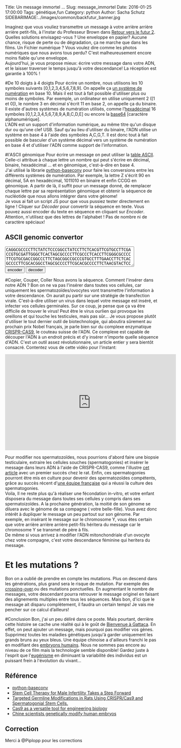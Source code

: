 Title: Un message immortel ...
Slug: message_immortel
Date: 2016-01-25 17:00:00
Tags: génétique,fun
Category: python
Author: Sacha Schutz
SIDEBARIMAGE:../images/common/backfutur_banner.jpg

Imaginez que vous vouliez transmettre un message à votre arrière arrière arrière petit-fils, à l'instar du Professeur Brown dans [Retour vers le futur 2](https://fr.wikipedia.org/wiki/Retour_vers_le_futur_2). Quelles solutions envisagez-vous ? Une enveloppe en papier? Aucune chance, risque de perte ou de dégradation, ça ne marche que dans les films.
Un Fichier numérique ? Vous voulez dire comme les photos numériques que nous avons tous perdu? C'est malheureusement encore moins fiable qu'une enveloppe.    
Aujourd'hui, je vous propose mieux: écrire votre message dans votre ADN, et le laisser traverser le temps jusqu'à votre descendance! La réception est garantie à 100% !

#De 10 doigts à 4 doigts
Pour écrire un nombre, nous utilisons les 10 symboles suivants [0,1,2,3,4,5,6,7,8,9]. On appelle ça [un système de numération](https://fr.wikipedia.org/wiki/Syst%C3%A8me_de_num%C3%A9ration) en base 10. Mais il est tout à fait possible d'utiliser plus ou moins de symboles. Par exemple, un ordinateur en utilise uniquement 2 ([1 et 0]), le nombre 3 en décimal s'écrit 11 en base 2, on appelle ça du binaire. Il existe d'autres systèmes de numération utilisés, comme l’[hexadécimal](https://fr.wikipedia.org/wiki/Syst%C3%A8me_hexad%C3%A9cimal) 16 symboles [0,1,2,3,4,5,6,7,8,9,A,B,C,D,E] ou encore la [base64](https://fr.wikipedia.org/wiki/Base64) [caractère alphanumérique].   
L'ADN est un support d'information numérique, au même titre qu'un disque dur ou qu'une clef USB. Sauf qu'au lieu d'utiliser du binaire, l'ADN utilise un système en base 4 à l'aide des symboles A,C,G,T. Il est donc tout à fait possible de basculer d'un système décimal vers un système de numération en base 4 et d'utiliser l'ADN comme support de l'information.

#l'ASCII génomique
Pour écrire un message on peut utiliser la [table ASCII](https://fr.wikipedia.org/wiki/American_Standard_Code_for_Information_Interchange#Table_des_128_caract.C3.A8res_ASCII). Celle-ci attribue à chaque lettre un nombre qui peut s'écrire en décimal, binaire, hexadécimal ... et en génomique, c'est-à-dire en base 4.   
J'ai utilisé la librarie [python-baseconv](https://pypi.python.org/pypi/python-baseconv/1.1.3) pour faire les conversions entre les différents systèmes de numération. Par exemple, la lettre Z s'écrit 90 en décimal, 5A en hexadécimal, 1011010 en binaire et enfin CCGG en génomique.
A partir de là, il suffit pour un message donné, de remplacer chaque lettre par sa représentation génomique et obtenir la séquence de nucléotide que nous allons intégrer dans votre génome!   
Je vous ai fait un script JS pour que vous pussiez tester directement en ligne ! Cliquer sur *Décoder* pour convertir la séquence en texte. Vous pouvez aussi encoder du texte en séquence en cliquant sur *Encoder*.  Attention, n'utilisez que des lettres de l'alphabet ! Pas de nombre ni de caractère spéciaux! 

## ASCII genomic convertor

<form>
 <textarea id="area" rows="4" cols="50">CAGGCGCCCCTTCTATCTCCCGGCCTATCCTTCTCACGTTCGTGCCTTCGACCGTGCGATTGGGCTCACTAGCGCCCCTTCGCCCTCACCTTCGGGCGCCCCTTCGTGCGACCGGCCCTTCTAGCGGCCGCCCGTGCCTTTGAACCTTCTCACGCCCCTTCGCACGGCCTAGCGCCCCTTCGCACGCCCCTTCTAACGTACTCCCTAT
</textarea> <br/>
<input type="button" value="encoder" onClick="start_encode()">
<input type="button" value="decoder" onClick="start_decode()">
<script>

function start_encode()
{
    var textArea = document.getElementById("area");
    // On remplace les caracteres space, car ils s'encode sur 3 et pas 4 symboles
    textArea.value = encode(textArea.value.replace(/\s/g,"_"));
}

function start_decode()
{
    var textArea = document.getElementById("area");
    textArea.value = decode(textArea.value).replace(/_/g," ");

}


function encode(txt){
var code = ['A','C','G','T'];
var output = "";
    for (var i in txt)
    {
    var raw = txt[i].charCodeAt(0).toString(4);
    acgt = raw.replace(/0|1|2|3/g, function lambda(x){return code[x];});
    output+=acgt;
  }
return output;
}
//===========================================================================
function decode(txt){
var code = {'A':0,'C':1,'G':2,'T':3};
var output = "";
    for (var i=0; i<txt.length; i+=4)
    {
    acgt  = txt.substring(i,i+4);
    bases = acgt.replace(/A|C|G|T/g, function lambda(x){return code[x];});
    output+=String.fromCharCode(parseInt(bases,4));

    }
    return output;
}
</script>
</form>


#Copier, Couper, Coller
Nous avons la séquence. Comment l'insérer dans notre ADN ? Bon on ne va pas l'insérer dans toutes vos cellules, car uniquement les spermatozoïdes/ovocytes vont transmettre l'information à votre descendance. On aurait pu partir sur une stratégie de transfection virale. C'est-à-dire utiliser un virus dans lequel votre message est inséré, et infecter vos cellules germinales. Sur ce coup, je pense que ça va être difficile de trouver le virus! Peut être le virus ourlien qui provoque les oreillons et qui touche les testicules, mais pas sûr...
Je vous propose plutôt d'utiliser le tout dernier outil de biotechnologie, qui aboutira sûrement au prochain prix Nobel français, je parle bien sur du complexe enzymatique [CRISPR-CAS9](https://fr.wikipedia.org/wiki/Cas9), le couteau suisse de l'ADN. Ce complexe est capable de découper l'ADN à un endroit précis et d'y insérer n'importe quelle séquence d'ADN. C'est un outil assez révolutionnaire, un article entier y sera bientôt consacré. Contentez vous de cette vidéo pour l'instant:

<iframe width="560" height="315" src="https://www.youtube.com/embed/2pp17E4E-O8" frameborder="0" allowfullscreen></iframe>


Pour modifier nos spermatozoïdes, nous pourrions d'abord faire une biopsie testiculaire, extraire les cellules souches (spermatogonies) et insérer le message dans leurs ADN à l'aide de CRISPR-CAS9, comme l'illustre [cet article](http://www.ncbi.nlm.nih.gov/pubmed/25772367) avec un premier succès chez le rat. Enfin, ces spermatogonies pourront être mis en culture pour devenir des spermatozoïdes compétents, grâce au succès récent d'[une équipe française](http://www.cell.com/cell-stem-cell/abstract/S1934-5909%2812%2900587-5) qui a réussi la culture des spermatogonies.   
Voila, Il ne reste plus qu'à réaliser une fécondation in-vitro, et votre enfant disposera du message dans toutes ses cellules y compris dans ses spermatoizoïdes. A la prochaine génération, la moitié de son génome se diluera avec le génome de sa compagne ( votre belle-fille). Vous avez donc intérêt à dupliquer le message un peu partout sur son génome. Par exemple, en insérant le message sur le chromosome Y, vous êtes certain que votre arrière arrière arrière petit-fils héritera du message car le chromosome Y se transmet de père à fils.  
De même si vous arrivez à modifier l'ADN mitonchondriale d'un ovocyte chez votre compagne, c'est votre descendance féminine qui heritera du message. 

# Et les mutations ?
Bon on a oublié de prendre en compte les mutations. Plus on descend dans les générations, plus grand sera le risque de mutation. Par exemple des [crossing-over](https://fr.wikipedia.org/wiki/Enjambement_%28g%C3%A9n%C3%A9tique%29).ou des mutations ponctuelles. 
En augmentant le nombre de messages, votre descendant pourra retrouver le message originel en faisant des alignements multiples entre tous les séquences. Mais bon, d'ici que le message ait disparu complètement, il faudra un certain temps! Je vais me pencher sur ce calcul d’ailleurs!

#Conclusion
Bon, j'ai un peu déliré dans ce poste. Mais pourtant, derrière cette histoire se cache une réalité qui à le goût de [Bienvenue à Gattaca](https://fr.wikipedia.org/wiki/Bienvenue_%C3%A0_Gattaca). En effet, on peut ajouter un message, mais pourquoi pas modifier vos gènes. Supprimez toutes les maladies génétiques jusqu'à garder uniquement les grands bruns au yeux bleus. Une équipe chinoise a d'ailleurs franchi le pas en modifiant des [embryons humains](http://www.ncbi.nlm.nih.gov/pubmed/25894090).  Nous ne sommes pas encore au niveau de ce film mais la technologie semble disponible! Gardez juste à l'esprit que l'[eugénisme](https://fr.wikipedia.org/wiki/Eug%C3%A9nisme) en diminuant la variabilité des individus est un puissant frein à l'évolution du vivant...


## Référence
* [python-baseconv](https://pypi.python.org/pypi/python-baseconv/1.1.3)
* [Stem Cell Therapy for Male Infertility Takes a Step Forward](http://www.cell.com/cell-stem-cell/abstract/S1934-5909%2812%2900587-5)
* [Targeted Germline Modifications in Rats Using CRISPR/Cas9 and Spermatogonial Stem Cells.](http://www.ncbi.nlm.nih.gov/pubmed/25772367)
* [Cas9 as a versatile tool for engineering biology](http://www.nature.com/nmeth/journal/v10/n10/full/nmeth.2649.html)
* [Chine scientists genetically modify human embryos](http://www.nature.com/news/chinese-scientists-genetically-modify-human-embryos-1.17378)

## Correction 
Merci à @Piplopp pour les corrections 
